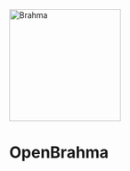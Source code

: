 <img src="https://user-images.githubusercontent.com/4275654/77775923-dd4ee180-706a-11ea-8469-c3f4f36517c4.png" width="200" alt="Brahma" />

# OpenBrahma
